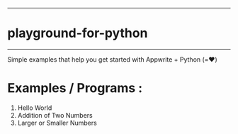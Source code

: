 ***********************
# playground-for-python
***********************
Simple examples that help you get started with Appwrite + Python (=❤️)

# Examples / Programs :
1. Hello World
2. Addition of Two Numbers
3. Larger or Smaller Numbers
